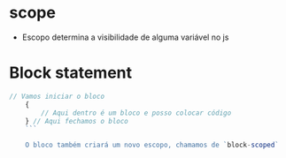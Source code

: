 # scope

- Escopo determina a visibilidade de alguma variável no js

# Block statement 
```js
// Vamos iniciar o bloco
    {
        // Aqui dentro é um bloco e posso colocar código
    } // Aqui fechamos o bloco
    ```

    O bloco também criará um novo escopo, chamamos de `block-scoped`